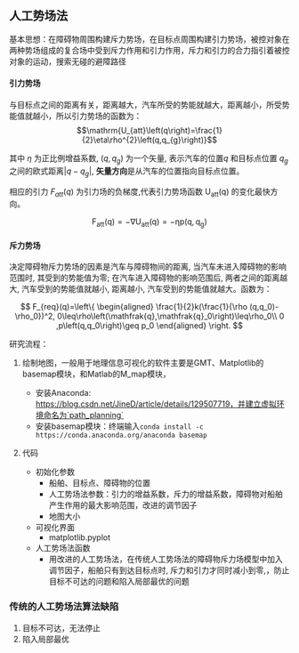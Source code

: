 ## 人工势场法
基本思想：在障碍物周围构建斥力势场，在目标点周围构建引力势场，被控对象在两种势场组成的复合场中受到斥力作用和引力作用，斥力和引力的合力指引着被控对象的运动，搜索无碰的避障路径

#### 引力势场
与目标点之间的距离有关，距离越大，汽车所受的势能就越大，距离越小，所受势能值就越小，所以引力势场的函数为：$$\mathrm{U_{att}\left(q\right)=\frac{1}{2}\eta\rho^{2}\left(q,q_{g}\right)}$$

其中 $\eta$ 为正比例增益系数, $\left(q,q_{g}\right)$ 为一个矢量, 表示汽车的位置$q$ 和目标点位置 $q_g$ 之间的欧式距离$|q-q_g|$, **矢量方向**是从汽车的位置指向目标点位置。

相应的引力 $F_{att}(q)$ 为引力场的负梯度,代表引力势场函数 $\mathrm{U_{att}\left(q\right)}$ 的变化最快方向。

$$\mathrm{F_{att}(q)=-\nabla U_{att}(q)=-\eta p(q,q_g)}$$

#### 斥力势场
决定障碍物斥力势场的因素是汽车与障碍物间的距离, 当汽车未进入障碍物的影响范围时, 其受到的势能值为零; 在汽车进入障碍物的影响范围后, 两者之间的距离越大, 汽车受到的势能值就越小, 距离越小, 汽车受到的势能值就越大。函数为：

$$ F_{req}(q)=\left\{
\begin{aligned}
\frac{1}{2}k(\frac{1}{\rho (q,q_0)-\rho_0})^2, 0\leq\rho\left(\mathfrak{q},\mathfrak{q}_0\right)\leq\rho_0\\
0 ,p\left(q,q_0\right)\geq p_0
\end{aligned}
\right.
$$



研究流程：
1. 绘制地图，一般用于地理信息可视化的软件主要是GMT、Matplotlib的basemap模块，和Matlab的M_map模块，
   - 安装Anaconda: https://blog.csdn.net/JineD/article/details/129507719，并建立虚拟环境命名为`path_planning`
   - 安装basemap模块：终端输入`conda install -c https://conda.anaconda.org/anaconda basemap `

2. 代码
   - 初始化参数
     - 船舶、目标点、障碍物的位置
     - 人工势场法参数：引力的增益系数，斥力的增益系数，障碍物对船舶产生作用的最大影响范围，改进的调节因子
     - 地图大小
   - 可视化界面
     - matplotlib.pyplot 
   - 人工势场法函数
     - 用改进的人工势场法，在传统人工势场法的障碍物斥力场模型中加入调节因子，船舶只有到达目标点时, 斥力和引力才同时减小到零,，防止目标不可达的问题和陷入局部最优的问题

### 传统的人工势场法算法缺陷
1. 目标不可达，无法停止
2. 陷入局部最优


